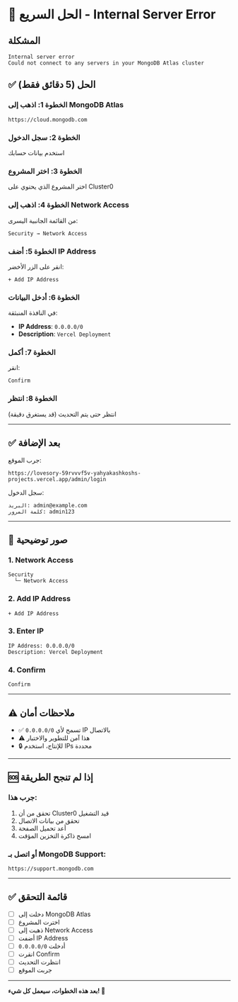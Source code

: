 # 🚀 الحل السريع - Internal Server Error

## المشكلة
```
Internal server error
Could not connect to any servers in your MongoDB Atlas cluster
```

## ✅ الحل (5 دقائق فقط)

### الخطوة 1: اذهب إلى MongoDB Atlas
```
https://cloud.mongodb.com
```

### الخطوة 2: سجل الدخول
استخدم بيانات حسابك

### الخطوة 3: اختر المشروع
اختر المشروع الذي يحتوي على Cluster0

### الخطوة 4: اذهب إلى Network Access
من القائمة الجانبية اليسرى:
```
Security → Network Access
```

### الخطوة 5: أضف IP Address
انقر على الزر الأخضر:
```
+ Add IP Address
```

### الخطوة 6: أدخل البيانات
في النافذة المنبثقة:
- **IP Address**: `0.0.0.0/0`
- **Description**: `Vercel Deployment`

### الخطوة 7: أكمل
انقر:
```
Confirm
```

### الخطوة 8: انتظر
انتظر حتى يتم التحديث (قد يستغرق دقيقة)

---

## ✅ بعد الإضافة

جرب الموقع:
```
https://lovesory-59rvvvf5v-yahyakashkoshs-projects.vercel.app/admin/login
```

سجل الدخول:
```
البريد: admin@example.com
كلمة المرور: admin123
```

---

## 📸 صور توضيحية

### 1. Network Access
```
Security
  └─ Network Access
```

### 2. Add IP Address
```
+ Add IP Address
```

### 3. Enter IP
```
IP Address: 0.0.0.0/0
Description: Vercel Deployment
```

### 4. Confirm
```
Confirm
```

---

## ⚠️ ملاحظات أمان

- ✅ `0.0.0.0/0` تسمح لأي IP بالاتصال
- ⚠️ هذا آمن للتطوير والاختبار
- 🔒 للإنتاج، استخدم IPs محددة

---

## 🆘 إذا لم تنجح الطريقة

### جرب هذا:
1. تحقق من أن Cluster0 قيد التشغيل
2. تحقق من بيانات الاتصال
3. أعد تحميل الصفحة
4. امسح ذاكرة التخزين المؤقت

### أو اتصل بـ MongoDB Support:
```
https://support.mongodb.com
```

---

## ✅ قائمة التحقق

- [ ] دخلت إلى MongoDB Atlas
- [ ] اخترت المشروع
- [ ] ذهبت إلى Network Access
- [ ] أضفت IP Address
- [ ] أدخلت `0.0.0.0/0`
- [ ] انقرت Confirm
- [ ] انتظرت التحديث
- [ ] جربت الموقع

---

**بعد هذه الخطوات، سيعمل كل شيء! 🎉**
